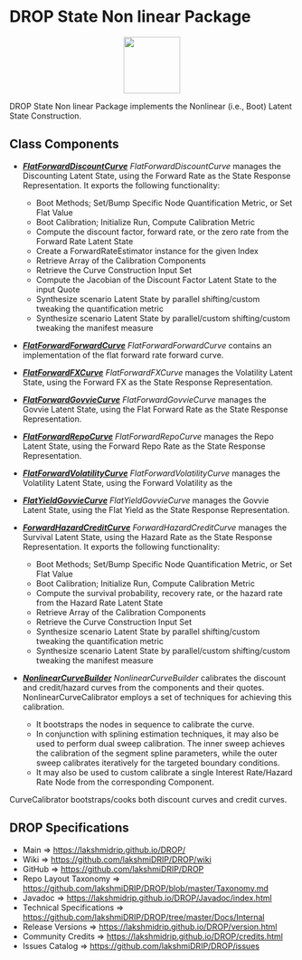 # DROP State Non linear Package

<p align="center"><img src="https://github.com/lakshmiDRIP/DROP/blob/master/DRIP_Logo.gif?raw=true" width="100"></p>

DROP State Non linear Package implements the Nonlinear (i.e., Boot) Latent State Construction.


## Class Components

 * [***FlatForwardDiscountCurve***](https://github.com/lakshmiDRIP/DROP/tree/master/src/main/java/org/drip/state/nonlinear/FlatForwardDiscountCurve.java)
 <i>FlatForwardDiscountCurve</i> manages the Discounting Latent State, using the Forward Rate as the State
 Response Representation. It exports the following functionality:
 	* Boot Methods; Set/Bump Specific Node Quantification Metric, or Set Flat Value
 	* Boot Calibration; Initialize Run, Compute Calibration Metric
 	* Compute the discount factor, forward rate, or the zero rate from the Forward Rate Latent State
 	* Create a ForwardRateEstimator instance for the given Index
 	* Retrieve Array of the Calibration Components
 	* Retrieve the Curve Construction Input Set
 	* Compute the Jacobian of the Discount Factor Latent State to the input Quote
 	* Synthesize scenario Latent State by parallel shifting/custom tweaking the quantification metric
 	* Synthesize scenario Latent State by parallel/custom shifting/custom tweaking the manifest measure

 * [***FlatForwardForwardCurve***](https://github.com/lakshmiDRIP/DROP/tree/master/src/main/java/org/drip/state/nonlinear/FlatForwardForwardCurve.java)
 <i>FlatForwardForwardCurve</i> contains an implementation of the flat forward rate forward curve.

 * [***FlatForwardFXCurve***](https://github.com/lakshmiDRIP/DROP/tree/master/src/main/java/org/drip/state/nonlinear/FlatForwardFXCurve.java)
 <i>FlatForwardFXCurve</i> manages the Volatility Latent State, using the Forward FX as the State Response
 Representation.

 * [***FlatForwardGovvieCurve***](https://github.com/lakshmiDRIP/DROP/tree/master/src/main/java/org/drip/state/nonlinear/FlatForwardGovvieCurve.java)
 <i>FlatForwardGovvieCurve</i> manages the Govvie Latent State, using the Flat Forward Rate as the State
 Response Representation.

 * [***FlatForwardRepoCurve***](https://github.com/lakshmiDRIP/DROP/tree/master/src/main/java/org/drip/state/nonlinear/FlatForwardRepoCurve.java)
 <i>FlatForwardRepoCurve</i> manages the Repo Latent State, using the Forward Repo Rate as the State Response
 Representation.

 * [***FlatForwardVolatilityCurve***](https://github.com/lakshmiDRIP/DROP/tree/master/src/main/java/org/drip/state/nonlinear/FlatForwardVolatilityCurve.java)
 <i>FlatForwardVolatilityCurve</i> manages the Volatility Latent State, using the Forward Volatility as the

 * [***FlatYieldGovvieCurve***](https://github.com/lakshmiDRIP/DROP/tree/master/src/main/java/org/drip/state/nonlinear/FlatYieldGovvieCurve.java)
 <i>FlatYieldGovvieCurve</i> manages the Govvie Latent State, using the Flat Yield as the State Response
 Representation.

 * [***ForwardHazardCreditCurve***](https://github.com/lakshmiDRIP/DROP/tree/master/src/main/java/org/drip/state/nonlinear/ForwardHazardCreditCurve.java)
 <i>ForwardHazardCreditCurve</i> manages the Survival Latent State, using the Hazard Rate as the State
 Response Representation. It exports the following functionality:
 	* Boot Methods; Set/Bump Specific Node Quantification Metric, or Set Flat Value
 	* Boot Calibration; Initialize Run, Compute Calibration Metric
 	* Compute the survival probability, recovery rate, or the hazard rate from the Hazard Rate Latent State
 	* Retrieve Array of the Calibration Components
 	* Retrieve the Curve Construction Input Set
 	* Synthesize scenario Latent State by parallel shifting/custom tweaking the quantification metric
 	* Synthesize scenario Latent State by parallel/custom shifting/custom tweaking the manifest measure

 * [***NonlinearCurveBuilder***](https://github.com/lakshmiDRIP/DROP/tree/master/src/main/java/org/drip/state/nonlinear/NonlinearCurveBuilder.java)
 <i>NonlinearCurveBuilder</i> calibrates the discount and credit/hazard curves from the components and their
 quotes. NonlinearCurveCalibrator employs a set of techniques for achieving this calibration.
 	* It bootstraps the nodes in sequence to calibrate the curve.
 	* In conjunction with splining estimation techniques, it may also be used to perform dual sweep
 		calibration. The inner sweep achieves the calibration of the segment spline parameters, while the
 		outer sweep calibrates iteratively for the targeted boundary conditions.
 	* It may also be used to custom calibrate a single Interest Rate/Hazard Rate Node from the corresponding
 		Component.

 CurveCalibrator bootstraps/cooks both discount curves and credit curves.


## DROP Specifications

 * Main                     => https://lakshmidrip.github.io/DROP/
 * Wiki                     => https://github.com/lakshmiDRIP/DROP/wiki
 * GitHub                   => https://github.com/lakshmiDRIP/DROP
 * Repo Layout Taxonomy     => https://github.com/lakshmiDRIP/DROP/blob/master/Taxonomy.md
 * Javadoc                  => https://lakshmidrip.github.io/DROP/Javadoc/index.html
 * Technical Specifications => https://github.com/lakshmiDRIP/DROP/tree/master/Docs/Internal
 * Release Versions         => https://lakshmidrip.github.io/DROP/version.html
 * Community Credits        => https://lakshmidrip.github.io/DROP/credits.html
 * Issues Catalog           => https://github.com/lakshmiDRIP/DROP/issues

